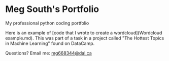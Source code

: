 # Meg South's Portfolio
My professional python coding portfolio

Here is an example of [code that I wrote to create a wordcloud](Wordcloud example.md). This was part of a task in a project called "The Hottest Topics in Machine Learning" found on DataCamp.


Questions? Email me:
[mg668344@dal.ca](mailto:mg668344@dal.ca)
